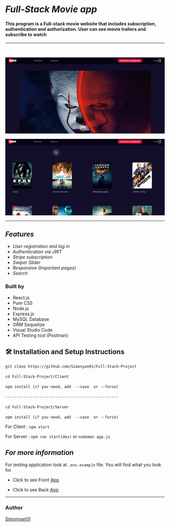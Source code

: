 # _Full-Stack Movie app_

#### This program is a Full-stack movie website that includes subscription, <br/>authentication and authorization. User can see movie trailers and subscribe to watch

---

<br/>

![IMG](/Client/public/Assets/project.png)

![IMG](/Client/public/Assets/Screenshot_3.png)

---

## _Features_

- _User registration and log in_
- _Authentication via JWT_
- _Stripe subscription_
- _Swiper Slider_
- _Responsive (Important pages)_
- _Search_

### Built by

- React.js
- Pure CSS
- Node.js
- Express.js
- MySQL Database
- ORM Sequelize
- Visual Studio Code
- API Testing tool (Postman)

## 🛠 Installation and Setup Instructions

```
git clone https://github.com/Simonyan01/Full-Stack-Project

cd Full-Stack-Project/Client

npm install (if you need, add  --save  or --force)

--------------------------------------------------

cd Full-Stack-Project/Server

npm install (if you need, add  --save  or --force)
```

For Client : `npm start`

For Server : `npm run start(dev)` or `nodemon app.js`

## _For more information_

For testing application look at ```.env.example``` file.
You will find what you look for

- Click to see Front [App](https://github.com/Simonyan01/Full-Stack-Project/tree/main/Client)

- Click to see Back [App](https://github.com/Simonyan01/Full-Stack-Project/tree/main/Server)
---
### Author
[Simonyan01](https://github.com/Simonyan01)
